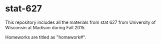 # stat-627

This repository includes all the materials from stat 627 from University of Wisconsin at Madison during Fall 2015.

Homeworks are titled as "homework#".
